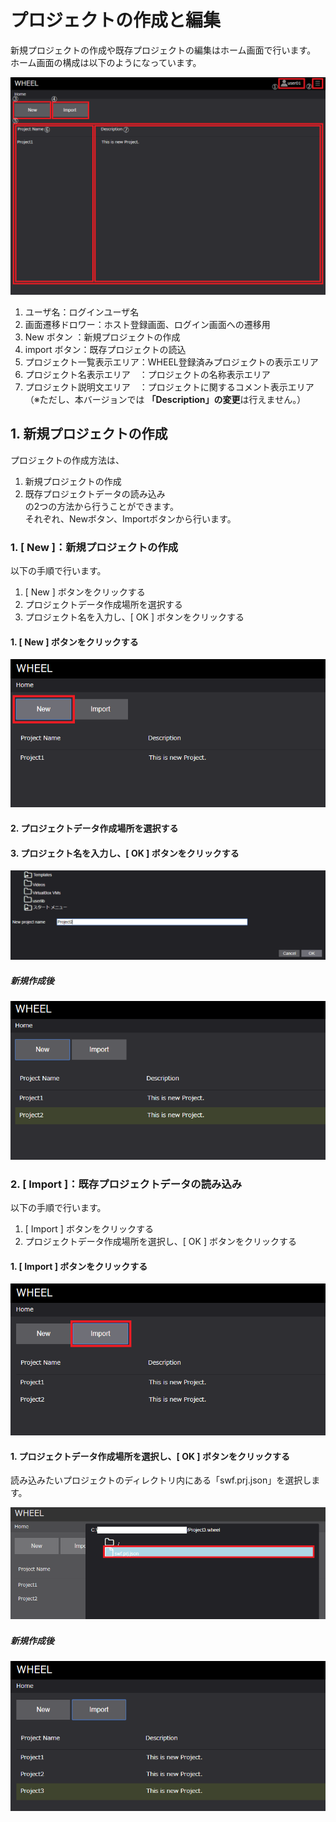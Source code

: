 # プロジェクトの作成と編集
新規プロジェクトの作成や既存プロジェクトの編集はホーム画面で行います。  
ホーム画面の構成は以下のようになっています。  

![img](./img/home.png "home")  
1. ユーザ名：ログインユーザ名
1. 画面遷移ドロワー：ホスト登録画面、ログイン画面への遷移用
1. New ボタン   ：新規プロジェクトの作成
1. import ボタン：既存プロジェクトの読込
1. プロジェクト一覧表示エリア：WHEEL登録済みプロジェクトの表示エリア
1. プロジェクト名表示エリア　：プロジェクトの名称表示エリア
1. プロジェクト説明文エリア　：プロジェクトに関するコメント表示エリア（※ただし、本バージョンでは **「Description」の変更**は行えません。）

## 1. 新規プロジェクトの作成
プロジェクトの作成方法は、  
1. 新規プロジェクトの作成
1. 既存プロジェクトデータの読み込み  
の2つの方法から行うことができます。  
それぞれ、Newボタン、Importボタンから行います。

### 1. [ New ]：新規プロジェクトの作成 
以下の手順で行います。
1. [ New ] ボタンをクリックする
1. プロジェクトデータ作成場所を選択する
1. プロジェクト名を入力し、[ OK ] ボタンをクリックする  

#### 1. [ New ] ボタンをクリックする  

![img](./img/new_1.png "new_1")  
#### 2. プロジェクトデータ作成場所を選択する
#### 3. プロジェクト名を入力し、[ OK ] ボタンをクリックする  

![img](./img/new_2.png "new_2")  

##### 新規作成後  

![img](./img/new_3.png "new_3")  

### 2. [ Import ]：既存プロジェクトデータの読み込み 
以下の手順で行います。
1. [ Import ] ボタンをクリックする
1. プロジェクトデータ作成場所を選択し、[ OK ] ボタンをクリックする  

#### 1. [ Import ] ボタンをクリックする  

![img](./img/import_1.png "import_1")  

#### 1. プロジェクトデータ作成場所を選択し、[ OK ] ボタンをクリックする  

読み込みたいプロジェクトのディレクトリ内にある「swf.prj.json」を選択します。  

![img](./img/import_2.png "import_2")  　

##### 新規作成後  

![img](./img/import_3.png "import_3")  
